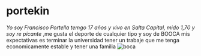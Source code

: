 # portekin
*Yo soy Francisco Portella temgo 17 años y vivo en Salta Capital, mido 1,70 y soy re picante*
,me gusta el deporte de cualquier tipo y soy de BOOCA
mis expectativas es terminar la universidad tener un trabaje que me tenga economicamente estable y tener una familia
![boca](https://encrypted-tbn0.gstatic.com/images?q=tbn:ANd9GcTTxE7X8QQnutgx9SvoPTpVsOKRTguoCmLkAA&s)


